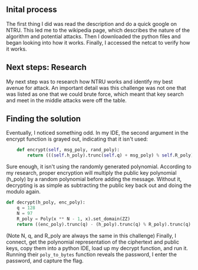 ## Inital process
The first thing I did was read the description and do a quick google on NTRU.
This led me to the wikipedia page, which describes the nature of the algorithm and potential attacks.
Then I downloaded the python files and began looking into how it works.
Finally, I accessed the netcat to verify how it works.

## Next steps: Research
My next step was to research how NTRU works and identify my best avenue for attack. 
An important detail was this challenge was not one that was listed as one that we could brute force, which meant that key search and meet in the middle attacks were off the table.

## Finding the solution
Eventually, I noticed something odd. In my IDE, the second argument in the encrypt function is grayed out, indicating that it isn't used:
```python
    def encrypt(self, msg_poly, rand_poly):
        return (((self.h_poly).trunc(self.q) + msg_poly) % self.R_poly).trunc(self.q)
```
Sure enough, it isn't using the randomly generated polynomial. 
According to my research, proper encryption will multiply the public key polynomial (h_poly) by a random polynomial before adding the message.
Without it, decrypting is as simple as subtracting the public key back out and doing the modulo again.
```python
def decrypt(h_poly, enc_poly):
    q = 128
    N = 97
    R_poly = Poly(x ** N - 1, x).set_domain(ZZ)
    return ((enc_poly).trunc(q) - (h_poly).trunc(q) % R_poly).trunc(q)
```
(Note N, q, and R_poly are always the same in this challenge)
Finally, I connect, get the polynomial representation of the ciphertext and public keys, copy them into a python IDE, load up my decrypt function, and run it.
Running their `poly_to_bytes` function reveals the password, I enter the password, and capture the flag.
